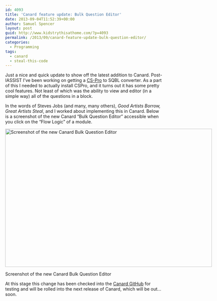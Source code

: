 ```yaml
---
id: 4093
title: 'Canard feature update: Bulk Question Editor'
date: 2013-09-04T11:52:39+00:00
author: Samuel Spencer
layout: post
guid: http://www.kidstrythisathome.com/?p=4093
permalink: /2013/09/canard-feature-update-bulk-question-editor/
categories:
  - Programming
tags:
  - canard
  - steal-this-code
---
```

Just a nice and quick update to show off the latest addition to Canard. Post-IASSIST I&#8217;ve been working on getting a [CS-Pro](http://en.wikipedia.org/wiki/CSPro "Wikipedia CSPro page") to SQBL converter. As a part of this I needed to actually install CSPro, and it turns out it has some pretty cool features. Not least of which was the ability to view and editor (in a simple way) all of the questions in a block.

In the words of Steves Jobs (and many, many others), _Good Artists Borrow, Great Artists Steal_, and I worked about implementing this in Canard. Below is a screenshot of the new Canard &#8220;Bulk Question Editor&#8221; accessible when you click on the &#8220;Flow Logic&#8221; of a module.

<div style="width: 671px" class="wp-caption alignnone">
  <a href="http://i.imgur.com/7wO7TcU.png"><img class="   " alt="Screenshot of the new Canard Bulk Question Editor" src="http://i.imgur.com/7wO7TcU.png" width="661" height="443" /></a>
  
  <p class="wp-caption-text">
    Screenshot of the new Canard Bulk Question Editor
  </p>
</div>

At this stage this change has been checked into the [Canard GitHub](https://github.com/LegoStormtroopr/canard "Canard GitHub") for testing and will be rolled into the next release of Canard, which will be out&#8230; soon.